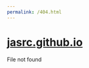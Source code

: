 ```yaml
---
permalink: /404.html
---
```

# [jasrc.github.io][]

File not found


[jasrc.github.io]:  https://jasrc.github.io/
